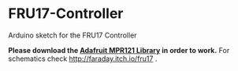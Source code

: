 # FRU17-Controller
Arduino sketch for the FRU17 Controller

**Please download the [Adafruit MPR121 Library](https://github.com/adafruit/Adafruit_MPR121) in order to work.** 
For schematics check http://faraday.itch.io/fru17 .
